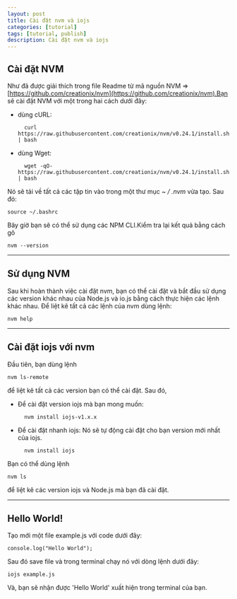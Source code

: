 ```yaml
---
layout: post
title: Cài đặt nvm và iojs
categories: [tutorial]
tags: [tutorial, publish]
description: Cài đặt nvm và iojs
---
```


## Cài đặt NVM

Như đã được giải thích trong file Readme từ mã nguồn NVM => [https://github.com/creationix/nvm](https://github.com/creationix/nvm).Bạn sẽ cài đặt NVM với một trong hai cách dưới đây:

* dùng cURL:

        curl https://raw.githubusercontent.com/creationix/nvm/v0.24.1/install.sh | bash

* dùng Wget:

        wget -qO- https://raw.githubusercontent.com/creationix/nvm/v0.24.1/install.sh | bash

Nó sẽ tải về tất cả các tập tin vào trong một thư mục *~ / .nvm* vừa tạo.
Sau đó:

    source ~/.bashrc
Bây giờ bạn sẽ có thể sử dụng các NPM CLI.Kiểm tra lại kết quả bằng cách gõ

    nvm --version

---

## Sử dụng NVM

Sau khi hoàn thành việc cài đặt nvm, bạn có thể cài đặt và bắt đầu sử dụng các version khác nhau của Node.js và io.js bằng cách thực hiện các lệnh khác nhau.
Để liệt kê tất cả các lệnh của nvm dùng lệnh:

    nvm help

---

## Cài đặt iojs với nvm

Đầu tiên, bạn dùng lệnh

    nvm ls-remote

để liệt kê tất cả các version bạn có thể cài đặt.
Sau đó,

* Để cài đặt version iojs mà bạn mong muốn:

        nvm install iojs-v1.x.x

* Để cài đặt nhanh iojs: Nó sẽ tự động cài đặt cho bạn version mới nhất của iojs.

        nvm install iojs

Bạn có thể dùng lệnh

    nvm ls

để liệt kê các version iojs và Node.js mà bạn đã cài đặt.

---

## Hello World!

Tạo mới một file example.js với code dưới đây:

    console.log("Hello World");

Sau đó save file và trong terminal chạy nó với dòng lệnh dưới đây:

    iojs example.js

Và, bạn sẽ nhận được 'Hello World' xuất hiện trong terminal của bạn.
